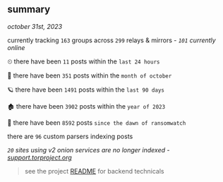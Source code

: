 
## summary
_october 31st, 2023_

currently tracking `163` groups across `299` relays & mirrors - _`101` currently online_

⏲ there have been `11` posts within the `last 24 hours`

🦈 there have been `351` posts within the `month of october`

🪐 there have been `1491` posts within the `last 90 days`

🏚 there have been `3902` posts within the `year of 2023`

🦕 there have been `8592` posts `since the dawn of ransomwatch`

there are `96` custom parsers indexing posts

_`20` sites using v2 onion services are no longer indexed - [support.torproject.org](https://support.torproject.org/onionservices/v2-deprecation/)_

> see the project [README](https://github.com/joshhighet/ransomwatch#ransomwatch--) for backend technicals
